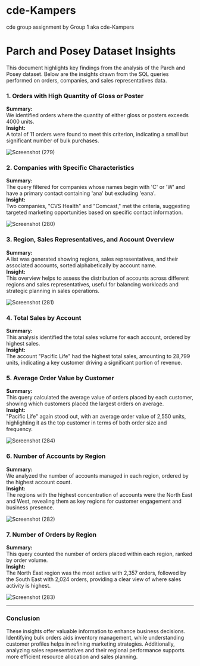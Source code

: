 # cde-Kampers
cde group assignment by Group 1 aka cde-Kampers
# Parch and Posey Dataset Insights

This document highlights key findings from the analysis of the Parch and Posey dataset. Below are the insights drawn from the SQL queries performed on orders, companies, and sales representatives data.

### 1. Orders with High Quantity of Gloss or Poster
**Summary:**  
We identified orders where the quantity of either gloss or posters exceeds 4000 units.  
**Insight:**  
A total of 11 orders were found to meet this criterion, indicating a small but significant number of bulk purchases.

![Screenshot (279)](https://github.com/user-attachments/assets/4c1ff713-eb8e-4097-b327-d7e726a808be)

### 2. Companies with Specific Characteristics
**Summary:**  
The query filtered for companies whose names begin with 'C' or 'W' and have a primary contact containing 'ana' but excluding 'eana'.  
**Insight:**  
Two companies, "CVS Health" and "Comcast," met the criteria, suggesting targeted marketing opportunities based on specific contact information.

![Screenshot (280)](https://github.com/user-attachments/assets/c4827c0d-d705-42cf-a335-d711f85ed07f)

### 3. Region, Sales Representatives, and Account Overview
**Summary:**  
A list was generated showing regions, sales representatives, and their associated accounts, sorted alphabetically by account name.  
**Insight:**  
This overview helps to assess the distribution of accounts across different regions and sales representatives, useful for balancing workloads and strategic planning in sales operations.

![Screenshot (281)](https://github.com/user-attachments/assets/98212133-cfd2-4177-a359-0b06acf1cd02)

### 4. Total Sales by Account
**Summary:**  
This analysis identified the total sales volume for each account, ordered by highest sales.  
**Insight:**  
The account "Pacific Life" had the highest total sales, amounting to 28,799 units, indicating a key customer driving a significant portion of revenue.

### 5. Average Order Value by Customer
**Summary:**  
This query calculated the average value of orders placed by each customer, showing which customers placed the largest orders on average.  
**Insight:**  
"Pacific Life" again stood out, with an average order value of 2,550 units, highlighting it as the top customer in terms of both order size and frequency.

![Screenshot (284)](https://github.com/user-attachments/assets/b14dcd83-b9c8-4ebc-bdd7-c639e75fb72a)

### 6. Number of Accounts by Region
**Summary:**  
We analyzed the number of accounts managed in each region, ordered by the highest account count.  
**Insight:**  
The regions with the highest concentration of accounts were the North East and West, revealing them as key regions for customer engagement and business presence.

![Screenshot (282)](https://github.com/user-attachments/assets/ed1aa84d-af54-40e4-be0c-d4231a4d2b7e)

### 7. Number of Orders by Region
**Summary:**  
This query counted the number of orders placed within each region, ranked by order volume.  
**Insight:**  
The North East region was the most active with 2,357 orders, followed by the South East with 2,024 orders, providing a clear view of where sales activity is highest.

![Screenshot (283)](https://github.com/user-attachments/assets/eb5332fc-f2f5-4391-a0c3-921357037d0a)

---

### Conclusion
These insights offer valuable information to enhance business decisions. Identifying bulk orders aids inventory management, while understanding customer profiles helps in refining marketing strategies. Additionally, analyzing sales representatives and their regional performance supports more efficient resource allocation and sales planning.
